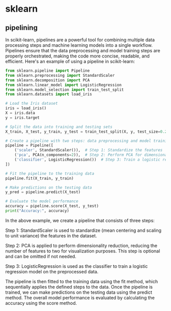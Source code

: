 # sklearn
## pipelining
In scikit-learn, pipelines are a powerful tool for combining multiple data processing steps and machine learning models into a single workflow. Pipelines ensure that the data preprocessing and 
model training steps are properly orchestrated, making the code more concise, readable, and efficient.
Here's an example of using a pipeline in scikit-learn:  
```py
from sklearn.pipeline import Pipeline
from sklearn.preprocessing import StandardScaler
from sklearn.decomposition import PCA
from sklearn.linear_model import LogisticRegression
from sklearn.model_selection import train_test_split
from sklearn.datasets import load_iris

# Load the Iris dataset
iris = load_iris()
X = iris.data
y = iris.target

# Split the data into training and testing sets
X_train, X_test, y_train, y_test = train_test_split(X, y, test_size=0.2, random_state=42)

# Create a pipeline with two steps: data preprocessing and model training
pipeline = Pipeline([
    ('scaler', StandardScaler()),  # Step 1: Standardize the features
    ('pca', PCA(n_components=2)),  # Step 2: Perform PCA for dimensionality reduction
    ('classifier', LogisticRegression())  # Step 3: Train a logistic regression classifier
])

# Fit the pipeline to the training data
pipeline.fit(X_train, y_train)

# Make predictions on the testing data
y_pred = pipeline.predict(X_test)

# Evaluate the model performance
accuracy = pipeline.score(X_test, y_test)
print("Accuracy:", accuracy)
```

In the above example, we create a pipeline that consists of three steps:

Step 1: StandardScaler is used to standardize (mean centering and scaling to unit variance) the features in the dataset.

Step 2: PCA is applied to perform dimensionality reduction, reducing the number of features to two for visualization purposes. This step is optional and can be omitted if not needed.

Step 3: LogisticRegression is used as the classifier to train a logistic regression model on the preprocessed data.

The pipeline is then fitted to the training data using the fit method, which sequentially applies the defined steps to the data. Once the pipeline is trained, we can make predictions on the 
testing data using the predict method. The overall model performance is evaluated by calculating the accuracy using the score method.  

